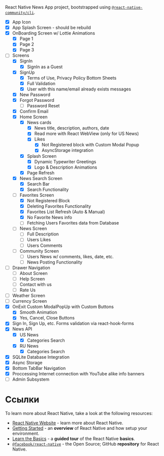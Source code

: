 React Native News App project, bootstrapped using [`@react-native-community/cli`](https://github.com/react-native-community/cli).


- [x] App Icon
- [x] App Splash Screen - should be rebuild
- [x] OnBoarding Screen w/ Lottie Animations
  - [x] Page 1
  - [x] Page 2
  - [x] Page 3
- [ ] Screens
  - [x] SignIn
    - [x] SignIn as a Guest
  - [x] SignUp
    - [x] Terms of Use, Privacy Policy Bottom Sheets
    - [x] Full Validation
    - [x] User with this name/email already exists messages
  - [x] New Password
  - [x] Forgot Password
    - [ ] Password Reset
  - [x] Confirm Email
  - [x] Home Screen
    - [x] News cards
      - [x] News title, description, authors, date
      - [x] Read more with React WebView (only for US News)
      - [x] Likes
        - [x] Not Registered block with Custom Modal Popup
        - [x] AsyncStorage integration
    - [x] Splash Screen
      - [x] Dynamic Typewriter Greetings
      - [x] Logo & Description Animations
    - [x] Page Refresh
  - [x] News Search Screen
    - [x] Search Bar
    - [x] Search Functionality
  - [ ] Favorites Screen
    - [x] Not Registered Block
    - [x] Deleting Favorites Functionality
    - [x] Favorites List Refresh (Auto & Manual)
    - [x] No Favorite News info
    - [ ] Fetching Users Favorites data from Database
  - [ ] News Screen
    - [ ] Full Description
    - [ ] Users Likes
    - [ ] Users Comments
  - [ ] Community Screen
    - [ ] Users News w/ comments, likes, date, etc. 
    - [ ] News Posting Functionality
- [ ] Drawer Navigation 
  - [ ] About Screen
  - [ ] Help Screen
  - [ ] Contact with us
  - [ ] Rate Us
 - [ ] Weather Screen
 - [ ] Currency Screen 
- [x] OnExit Custom ModalPopUp with Custom Buttons
  - [x] Smooth Animation
  - [x] Yes, Cancel, Close Buttons
- [x] Sign In, Sign Up, etc. Forms validation via react-hook-forms
- [x] News API
  - [x] US News
    - [x] Categories Search  
  - [X] RU News
    - [x] Categories Search  
- [x] SQLite Database Integration
- [x] Async Storage
- [x] Bottom TabBar Navigation
- [x] Proccessing Internet connection with YouTube alike info banners
- [ ] Admin Subsystem

# Ссылки

To learn more about React Native, take a look at the following resources:

- [React Native Website](https://reactnative.dev) - learn more about React Native.
- [Getting Started](https://reactnative.dev/docs/environment-setup) - an **overview** of React Native and how setup your environment.
- [Learn the Basics](https://reactnative.dev/docs/getting-started) - a **guided tour** of the React Native **basics**.
- [`@facebook/react-native`](https://github.com/facebook/react-native) - the Open Source; GitHub **repository** for React Native.
